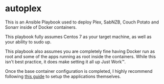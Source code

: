 # autoplex

This is an Ansible Playbook used to deploy Plex, SabNZB, Couch Potato and Sonarr inside of Docker containers.

This playbook fully assumes Centos 7 as your target machine, as well as your ability to sudo up.

This playbook also assumes you are completely fine having Docker run as root and some of the apps running as root inside the containers.
While this isn't best practice, it does make setting it all up Just Work™.

Once the base container configuration is completed, I highly recommend following [this guide](https://www.cuttingcords.com/home/ultimate-server/getting-started) to setup the applications themselves.
